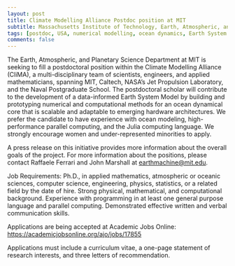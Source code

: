 ```yaml
---
layout: post
title: Climate Modelling Alliance Postdoc position at MIT
subtitle: Massachusetts Institute of Technology, Earth, Atmospheric, and Planetary Science Department, Cambridge, MA, USA
tags: [postdoc, USA, numerical modelling, ocean dynamics, Earth System Model]
comments: false
---
```

 
The Earth, Atmospheric, and Planetary Science Department at MIT is seeking to fill a postdoctoral position within the Climate Modelling Alliance (CliMA), a multi-disciplinary team of scientists, engineers, and applied mathematicians, spanning MIT, Caltech, NASA’s Jet Propulsion Laboratory, and the Naval Postgraduate School. The postdoctoral scholar will contribute to the development of a data-informed Earth System Model by building and prototyping numerical and computational methods for an ocean dynamical core that is scalable and adaptable to emerging hardware architectures. We prefer the candidate to have experience with ocean modeling, high-performance parallel computing, and the Julia computing language. We strongly encourage women and under-represented minorities to apply. 

A press release on this initiative provides more information about the overall goals of the project. For more information about the positions, please contact Raffaele Ferrari and John Marshall at earthmachine@mit.edu.

Job Requirements: Ph.D., in applied mathematics, atmospheric or oceanic sciences, computer science, engineering, physics, statistics, or a related field by the date of hire. Strong physical, mathematical, and computational background. Experience with programming in at least one general purpose language and parallel computing. Demonstrated effective written and verbal communication skills.

Applications are being accepted at Academic Jobs Online: https://academicjobsonline.org/ajo/jobs/17855

Applications must include a curriculum vitae, a one-page statement of research interests, and three letters of recommendation.